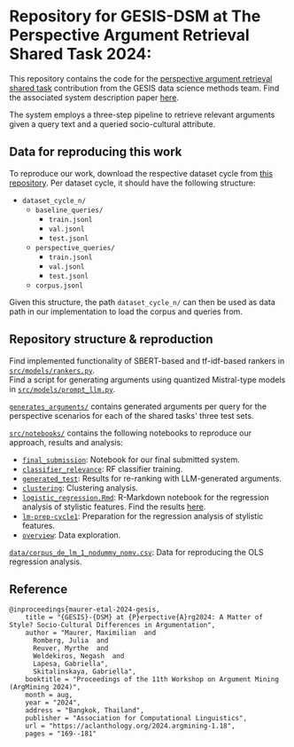 # Repository for GESIS-DSM at The Perspective Argument Retrieval Shared Task 2024:
This repository contains the code for the [perspective argument retrieval shared task](https://blubberli.github.io/perspective-argument-retrieval.github.io/index.html) contribution from the GESIS data science methods team.
Find the associated system description paper [here](https://aclanthology.org/2024.argmining-1.18/).

The system employs a three-step pipeline to retrieve relevant arguments given a query text and a queried socio-cultural attribute.

## Data for reproducing this work
To reproduce our work, download the respective dataset cycle from [this repository](https://blubberli.github.io/perspective-argument-retrieval.github.io/index.html).
Per dataset cycle, it should have the following structure:
- `dataset_cycle_n/`
    - `baseline_queries/`
        - `train.jsonl`
        - `val.jsonl`
        - `test.jsonl`
    - `perspective_queries/`
        - `train.jsonl`
        - `val.jsonl`
        - `test.jsonl`
    - `corpus.jsonl`

Given this structure, the path `dataset_cycle_n/` can then be used as data path in our implementation to load the corpus and queries from.

## Repository structure & reproduction
Find implemented functionality of SBERT-based and tf-idf-based rankers in [`src/models/rankers.py`](src/models/rankers.py).\
Find a script for generating arguments using quantized Mistral-type models in [`src/models/prompt_llm.py`](src/models/prompt_llm.py).

[`generates_arguments/`](generated_arguments/) contains generated arguments per query for the perspective scenarios for each of the shared tasks' three test sets.


[`src/notebooks/`](src/notebooks/) contains the following notebooks to reproduce our approach, results and analysis:
- [`final_submission`](src/notebooks/final_submission.ipynb): Notebook for our final submitted system.
- [`classifier_relevance`](src/notebooks/classifier_relevance.ipynb): RF classifier training.
- [`generated_test`](src/notebooks/generated_test.ipynb): Results for re-ranking with LLM-generated arguments.
- [`clustering`](src/notebooks/clustering.ipynb): Clustering analysis.
- [`logistic_regression.Rmd`](src/notebooks/logistic_regression.Rmd): R-Markdown notebook for the regression analysis of stylistic features. Find the results [here](src/notebooks/logistic_regression.html).
- [`lm-prep-cycle1`](src/notebooks/lm-prep-cycle1.ipynb): Preparation for the regression analysis of stylistic features.
- [`overview`](src/notebooks/overview.ipynb): Data exploration.

[`data/corpus_de_lm_1_nodummy_nomv.csv`](data/corpus_de_lm_1_nodummy_nomv.csv): Data for reproducing the OLS regression analysis.

## Reference
```
@inproceedings{maurer-etal-2024-gesis,
    title = "{GESIS}-{DSM} at {P}erpective{A}rg2024: A Matter of Style? Socio-Cultural Differences in Argumentation",
    author = "Maurer, Maximilian  and
      Romberg, Julia  and
      Reuver, Myrthe  and
      Weldekiros, Negash  and
      Lapesa, Gabriella",
      Skitalinskaya, Gabriella",
    booktitle = "Proceedings of the 11th Workshop on Argument Mining (ArgMining 2024)",
    month = aug,
    year = "2024",
    address = "Bangkok, Thailand",
    publisher = "Association for Computational Linguistics",
    url = "https://aclanthology.org/2024.argmining-1.18",
    pages = "169--181"
```
